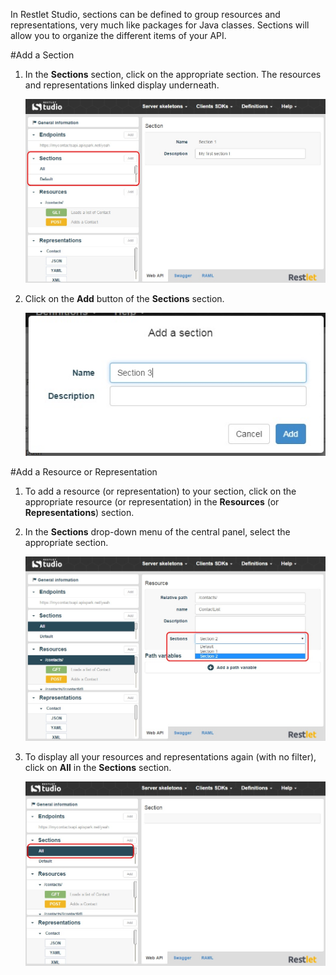 In Restlet Studio, sections can be defined to group resources and representations, very much like packages for Java classes. Sections will allow you to organize the different items of your API.

#Add a Section

1. In the **Sections** section, click on the appropriate section. The resources and representations linked display underneath.

	![Sections](images/06.jpg "Sections")

2. Click on the **Add** button of the **Sections** section.

	![Add a Section](images/08.jpg "Add a Section")

#Add a Resource or Representation

1. To add a resource (or representation) to your section, click on the appropriate resource (or representation) in the **Resources** (or **Representations**) section.
2. In the **Sections** drop-down menu of the central panel, select the appropriate section.

	![Sections](images/09.jpg "Sections")

3. To display all your resources and representations again (with no filter), click on **All** in the **Sections** section.

	![All](images/10.jpg "All")